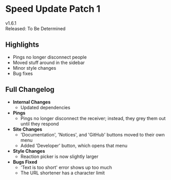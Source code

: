 # Speed Update Patch 1

v1.6.1  
Released: To Be Determined

## Highlights

- Pings no longer disconnect people
- Moved stuff around in the sidebar
- Minor style changes
- Bug fixes

## Full Changelog

- **Internal Changes**
  - Updated dependencies
- **Pings**
  - Pings no longer disconnect the receiver; instead, they grey them out until they respond
- **Site Changes**
  - 'Documentation', 'Notices', and 'GitHub' buttons moved to their own menu
  - Added 'Developer' button, which opens that menu
- **Style Changes**
  - Reaction picker is now slightly larger
- **Bugs Fixed**
  - 'Text is too short' error shows up too much
  - The URL shortener has a character limit
